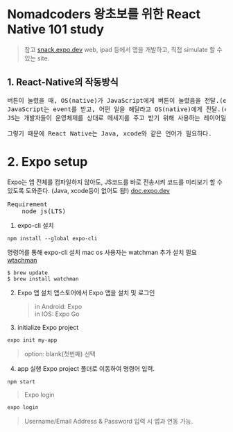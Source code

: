 # Nomadcoders 왕초보를 위한 React Native 101 study

> 참고
> [snack.expo.dev](https://snack.expo.dev/)
> web, ipad 등에서 앱을 개발하고, 직접 simulate 할 수 있는 site.

## 1. React-Native의 작동방식

<pre>
버튼이 눌렸을 때, OS(native)가 JavaScript에게 버튼이 눌렸음을 전달.(event)
JavaScript는 event를 받고, 어떤 일을 해달라고 OS(native)에게 전달.(event)
JS는 개발자들이 운영체제를 상대로 메세지를 주고 받기 위해 사용하는 레이어일 뿐

그렇기 때문에 React Native는 Java, xcode와 같은 언어가 필요하다.
</pre>

# 2. Expo setup

Expo는 앱 전체를 컴파일하지 않아도, JS코드를 바로 전송시켜 코드를 미리보기 할 수 있도록 도와준다. (Java, xcode등이 없어도 됨!)
[doc.expo.dev](https://docs.expo.dev/)

<pre>
Requirement
    node js(LTS)
</pre>

1. expo-cli 설치

```
npm install --global expo-cli
```

명령어를 통해 expo-cli 설치
mac os 사용자는 watchman 추가 설치 필요 [wtachman](https://facebook.github.io/watchman/docs/install#buildinstall)

```
$ brew update
$ brew install watchman
```

2. Expo 앱 설치
   앱스토어에서 Expo 앱을 설치 및 로그인

   > in Android: Expo  
   > in IOS: Expo Go

3. initialize Expo project

```
expo init my-app
```

> option: blank(첫번째) 선택

4. app 실행
   Expo project 폴더로 이동하여 명령어 입력.

```
npm start
```

> Expo login

```
expo login
```

> Username/Email Address & Password 입력 시 앱과 연동 가능.
